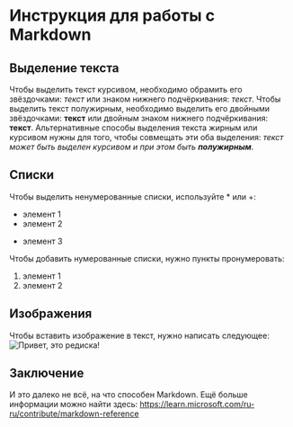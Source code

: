 # Инструкция для работы с Markdown

## Выделение текста
Чтобы выделить текст курсивом, необходимо обрамить его звёздочками: *текст* или знаком нижнего подчёркивания: _текст_. Чтобы выделить текст полужирным, необходимо выделить его двойными звёздочками: **текст** или двойным знаком нижнего подчёркивания: __текст__. Альтернативные способы выделения текста жирным или курсивом нужны для того, чтобы совмещать эти оба выделения: _текст может быть выделен  курсивом и при этом быть **полужирным**_.
## Списки
Чтобы выделить ненумерованные списки, используйте * или +: 
* элемент 1
* элемент 2
+ элемент 3

Чтобы добавить нумерованные списки, нужно пункты пронумеровать:
1. элемент 1
2. элемент 2
## Изображения
Чтобы вставить изображение в текст, нужно написать следующее: ![Привет, это редиска!](%D1%80%D0%B5%D0%B4%D0%B8%D1%81%D0%BA%D0%B0.jpg)
## Заключение
И это далеко не всё, на что способен Markdown. Ещё больше информации можно найти здесь: https://learn.microsoft.com/ru-ru/contribute/markdown-reference